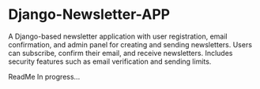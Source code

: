 # Django-Newsletter-APP
A Django-based newsletter application with user registration, email confirmation, and admin panel for creating and sending newsletters. Users can subscribe, confirm their email, and receive newsletters. Includes security features such as email verification and sending limits.

ReadMe In progress...
